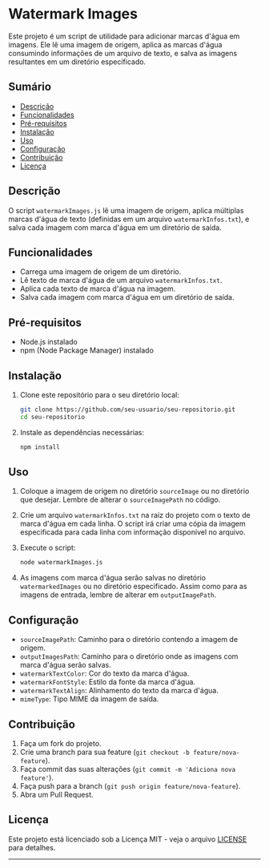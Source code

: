 # Watermark Images

Este projeto é um script de utilidade para adicionar marcas d'água em imagens. Ele lê uma imagem de origem, aplica as marcas d'água consumindo informações de um arquivo de texto, e salva as imagens resultantes em um diretório especificado.

## Sumário

- [Descrição](#descrição)
- [Funcionalidades](#funcionalidades)
- [Pré-requisitos](#pré-requisitos)
- [Instalação](#instalação)
- [Uso](#uso)
- [Configuração](#configuração)
- [Contribuição](#contribuição)
- [Licença](#licença)

## Descrição

O script `watermarkImages.js` lê uma imagem de origem, aplica múltiplas marcas d'água de texto (definidas em um arquivo `watermarkInfos.txt`), e salva cada imagem com marca d'água em um diretório de saída.

## Funcionalidades

- Carrega uma imagem de origem de um diretório.
- Lê texto de marca d'água de um arquivo `watermarkInfos.txt`.
- Aplica cada texto de marca d'água na imagem.
- Salva cada imagem com marca d'água em um diretório de saída.

## Pré-requisitos

- Node.js instalado
- npm (Node Package Manager) instalado

## Instalação

1. Clone este repositório para o seu diretório local:
    ```bash
    git clone https://github.com/seu-usuario/seu-repositorio.git
    cd seu-repositorio
    ```

2. Instale as dependências necessárias:
    ```bash
    npm install
    ```

## Uso

1. Coloque a imagem de origem no diretório `sourceImage` ou no diretório que desejar. Lembre de alterar o `sourceImagePath` no código.
2. Crie um arquivo `watermarkInfos.txt` na raiz do projeto com o texto de marca d'água em cada linha. O script irá criar uma cópia da imagem especificada para cada linha com informação disponível no arquivo.
3. Execute o script:
    ```bash
    node watermarkImages.js
    ```

4. As imagens com marca d'água serão salvas no diretório `watermarkedImages` ou no diretório especificado. Assim como para as imagens de entrada, lembre de alterar em `outputImagePath`.

## Configuração

- `sourceImagePath`: Caminho para o diretório contendo a imagem de origem.
- `outputImagesPath`: Caminho para o diretório onde as imagens com marca d'água serão salvas.
- `watermarkTextColor`: Cor do texto da marca d'água.
- `watermarkFontStyle`: Estilo da fonte da marca d'água.
- `watermarkTextAlign`: Alinhamento do texto da marca d'água.
- `mimeType`: Tipo MIME da imagem de saída.

## Contribuição

1. Faça um fork do projeto.
2. Crie uma branch para sua feature (`git checkout -b feature/nova-feature`).
3. Faça commit das suas alterações (`git commit -m 'Adiciona nova feature'`).
4. Faça push para a branch (`git push origin feature/nova-feature`).
5. Abra um Pull Request.

## Licença

Este projeto está licenciado sob a Licença MIT - veja o arquivo [LICENSE](LICENSE) para detalhes.

---
